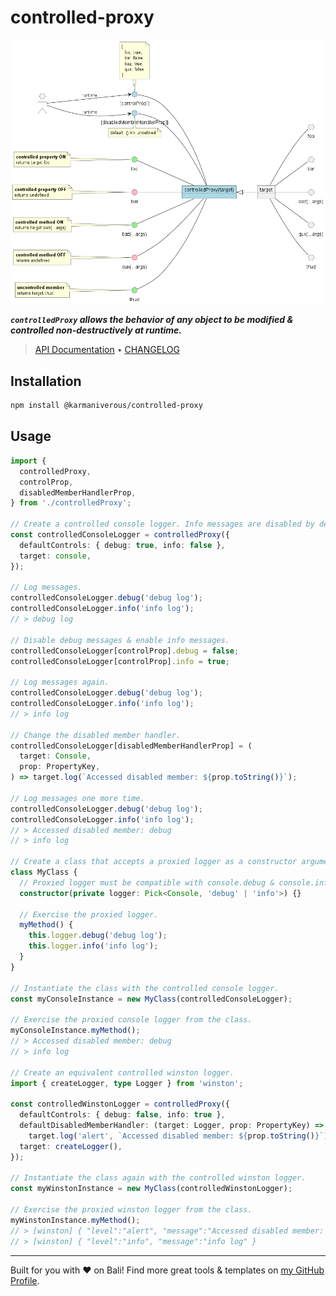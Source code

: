 # controlled-proxy

![controlled-proxy](/assets/controlled-proxy.png)

**_`controlledProxy` allows the behavior of any object to be modified & controlled non-destructively at runtime._**

<!-- TYPEDOC_EXCLUDE -->

> [API Documentation](https://docs.karmanivero.us/controlled-proxy/) • [CHANGELOG](https://github.com/karmaniverous/controlled-proxy/tree/main/CHANGELOG.md)

<!-- /TYPEDOC_EXCLUDE -->

## Installation

```bash
npm install @karmaniverous/controlled-proxy
```

## Usage

```ts
import {
  controlledProxy,
  controlProp,
  disabledMemberHandlerProp,
} from './controlledProxy';

// Create a controlled console logger. Info messages are disabled by default.
const controlledConsoleLogger = controlledProxy({
  defaultControls: { debug: true, info: false },
  target: console,
});

// Log messages.
controlledConsoleLogger.debug('debug log');
controlledConsoleLogger.info('info log');
// > debug log

// Disable debug messages & enable info messages.
controlledConsoleLogger[controlProp].debug = false;
controlledConsoleLogger[controlProp].info = true;

// Log messages again.
controlledConsoleLogger.debug('debug log');
controlledConsoleLogger.info('info log');
// > info log

// Change the disabled member handler.
controlledConsoleLogger[disabledMemberHandlerProp] = (
  target: Console,
  prop: PropertyKey,
) => target.log(`Accessed disabled member: ${prop.toString()}`);

// Log messages one more time.
controlledConsoleLogger.debug('debug log');
controlledConsoleLogger.info('info log');
// > Accessed disabled member: debug
// > info log

// Create a class that accepts a proxied logger as a constructor argument.
class MyClass {
  // Proxied logger must be compatible with console.debug & console.info.
  constructor(private logger: Pick<Console, 'debug' | 'info'>) {}

  // Exercise the proxied logger.
  myMethod() {
    this.logger.debug('debug log');
    this.logger.info('info log');
  }
}

// Instantiate the class with the controlled console logger.
const myConsoleInstance = new MyClass(controlledConsoleLogger);

// Exercise the proxied console logger from the class.
myConsoleInstance.myMethod();
// > Accessed disabled member: debug
// > info log

// Create an equivalent controlled winston logger.
import { createLogger, type Logger } from 'winston';

const controlledWinstonLogger = controlledProxy({
  defaultControls: { debug: false, info: true },
  defaultDisabledMemberHandler: (target: Logger, prop: PropertyKey) =>
    target.log('alert', `Accessed disabled member: ${prop.toString()}`),
  target: createLogger(),
});

// Instantiate the class again with the controlled winston logger.
const myWinstonInstance = new MyClass(controlledWinstonLogger);

// Exercise the proxied winston logger from the class.
myWinstonInstance.myMethod();
// > [winston] { "level":"alert", "message":"Accessed disabled member: debug" }
// > [winston] { "level":"info", "message":"info log" }
```

---

Built for you with ❤️ on Bali! Find more great tools & templates on [my GitHub Profile](https://github.com/karmaniverous).

